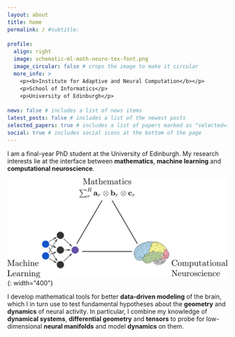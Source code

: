 ```yaml
---
layout: about
title: home
permalink: / #subtitle: 

profile:
  align: right
  image: schematic-ml-math-neuro-tex-font.png
  image_circular: false # crops the image to make it circular
  more_info: >
    <p><b>Institute for Adaptive and Neural Computation</b></p>
    <p>School of Informatics</p>
    <p>University of Edinburgh</p>

news: false # includes a list of news items
latest_posts: false # includes a list of the newest posts
selected_papers: true # includes a list of papers marked as "selected={true}"
social: true # includes social icons at the bottom of the page
---
```


I am a final-year PhD student at the University of Edinburgh. My research interests lie at the interface between **mathematics**, **machine learning** and **computational neuroscience**.

![math-neuro-ml](/assets/img/schematic-ml-math-neuro-tex-font.png){: width="400"}

I develop mathematical tools for better **data-driven modeling** of the brain, which I in turn use to test fundamental hypotheses about the **geometry** and **dynamics** of neural activity. In particular, I combine my knowledge of **dynamical systems**, **differential geometry** and **tensors** to probe for low-dimensional **neural manifolds** and model **dynamics** on them.

